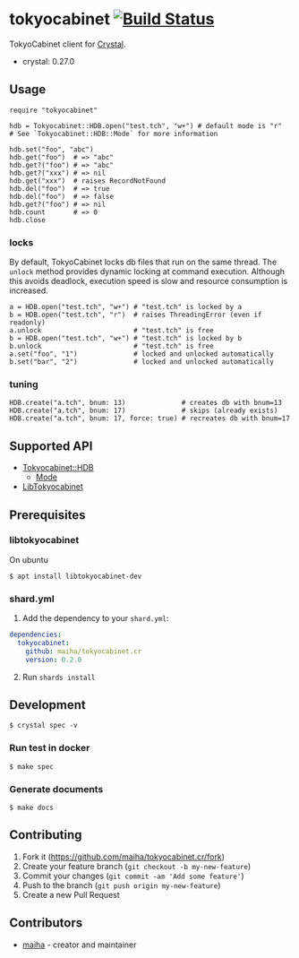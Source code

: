 # tokyocabinet [![Build Status](https://travis-ci.org/maiha/tokyocabinet.cr.svg?branch=master)](https://travis-ci.org/maiha/tokyocabinet.cr)

TokyoCabinet client for [Crystal](http://crystal-lang.org/).
- crystal: 0.27.0

## Usage

```crystal
require "tokyocabinet"

hdb = Tokyocabinet::HDB.open("test.tch", "w+") # default mode is "r"
# See `Tokyocabinet::HDB::Mode` for more information

hdb.set("foo", "abc")
hdb.get("foo")  # => "abc"
hdb.get?("foo") # => "abc"
hdb.get?("xxx") # => nil
hdb.get("xxx")  # raises RecordNotFound
hdb.del("foo")  # => true
hdb.del("foo")  # => false
hdb.get?("foo") # => nil
hdb.count       # => 0
hdb.close
```

### locks

By default, TokyoCabinet locks db files that run on the same thread.
The `unlock` method provides dynamic locking at command execution.
Although this avoids deadlock, execution speed is slow and resource consumption is increased.

```crystal
a = HDB.open("test.tch", "w+") # "test.tch" is locked by a
b = HDB.open("test.tch", "r")  # raises ThreadingError (even if readonly)
a.unlock                       # "test.tch" is free
b = HDB.open("test.tch", "w+") # "test.tch" is locked by b
b.unlock                       # "test.tch" is free
a.set("foo", "1")              # locked and unlocked automatically
b.set("bar", "2")              # locked and unlocked automatically
```

### tuning

```crystal
HDB.create("a.tch", bnum: 13)              # creates db with bnum=13
HDB.create("a.tch", bnum: 17)              # skips (already exists)
HDB.create("a.tch", bnum: 17, force: true) # recreates db with bnum=17
```

## Supported API

- [Tokyocabinet::HDB](./doc/api/HDB.md)
  - [Mode](./src/tokyocabinet/hdb/mode.cr)
- [LibTokyocabinet](./doc/api/API.md)

## Prerequisites

### libtokyocabinet

On ubuntu
```console
$ apt install libtokyocabinet-dev
```

### shard.yml

1. Add the dependency to your `shard.yml`:
```yaml
dependencies:
  tokyocabinet:
    github: maiha/tokyocabinet.cr
    version: 0.2.0
```
2. Run `shards install`

## Development

```console
$ crystal spec -v
```

### Run test in docker

```console
$ make spec
```

### Generate documents

```console
$ make docs
```

## Contributing

1. Fork it (<https://github.com/maiha/tokyocabinet.cr/fork>)
2. Create your feature branch (`git checkout -b my-new-feature`)
3. Commit your changes (`git commit -am 'Add some feature'`)
4. Push to the branch (`git push origin my-new-feature`)
5. Create a new Pull Request

## Contributors

- [maiha](https://github.com/maiha) - creator and maintainer
